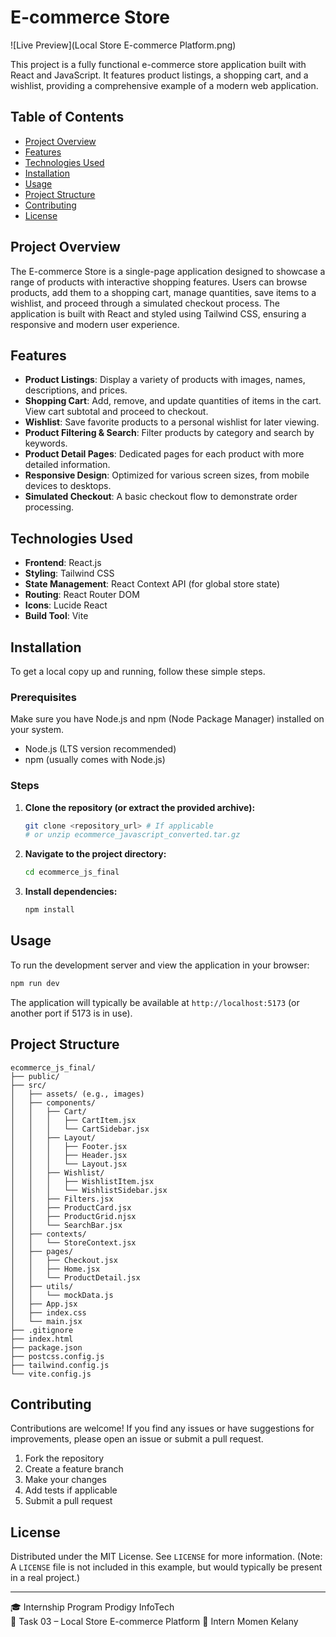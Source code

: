 # E-commerce Store

![Live Preview](Local Store E-commerce Platform.png)


This project is a fully functional e-commerce store application built with React and JavaScript. It features product listings, a shopping cart, and a wishlist, providing a comprehensive example of a modern web application.

## Table of Contents
- [Project Overview](#project-overview)
- [Features](#features)
- [Technologies Used](#technologies-used)
- [Installation](#installation)
- [Usage](#usage)
- [Project Structure](#project-structure)
- [Contributing](#contributing)
- [License](#license)

## Project Overview

The E-commerce Store is a single-page application designed to showcase a range of products with interactive shopping features. Users can browse products, add them to a shopping cart, manage quantities, save items to a wishlist, and proceed through a simulated checkout process. The application is built with React and styled using Tailwind CSS, ensuring a responsive and modern user experience.

## Features
- **Product Listings**: Display a variety of products with images, names, descriptions, and prices.
- **Shopping Cart**: Add, remove, and update quantities of items in the cart. View cart subtotal and proceed to checkout.
- **Wishlist**: Save favorite products to a personal wishlist for later viewing.
- **Product Filtering & Search**: Filter products by category and search by keywords.
- **Product Detail Pages**: Dedicated pages for each product with more detailed information.
- **Responsive Design**: Optimized for various screen sizes, from mobile devices to desktops.
- **Simulated Checkout**: A basic checkout flow to demonstrate order processing.

## Technologies Used
- **Frontend**: React.js
- **Styling**: Tailwind CSS
- **State Management**: React Context API (for global store state)
- **Routing**: React Router DOM
- **Icons**: Lucide React
- **Build Tool**: Vite

## Installation
To get a local copy up and running, follow these simple steps.

### Prerequisites
Make sure you have Node.js and npm (Node Package Manager) installed on your system.
- Node.js (LTS version recommended)
- npm (usually comes with Node.js)

### Steps
1. **Clone the repository (or extract the provided archive):**
   ```bash
   git clone <repository_url> # If applicable
   # or unzip ecommerce_javascript_converted.tar.gz
   ```
2. **Navigate to the project directory:**
   ```bash
   cd ecommerce_js_final
   ```
3. **Install dependencies:**
   ```bash
   npm install
   ```

## Usage
To run the development server and view the application in your browser:

```bash
npm run dev
```

The application will typically be available at `http://localhost:5173` (or another port if 5173 is in use).

## Project Structure
```
ecommerce_js_final/
├── public/
├── src/
│   ├── assets/ (e.g., images)
│   ├── components/
│   │   ├── Cart/
│   │   │   ├── CartItem.jsx
│   │   │   └── CartSidebar.jsx
│   │   ├── Layout/
│   │   │   ├── Footer.jsx
│   │   │   ├── Header.jsx
│   │   │   └── Layout.jsx
│   │   ├── Wishlist/
│   │   │   ├── WishlistItem.jsx
│   │   │   └── WishlistSidebar.jsx
│   │   ├── Filters.jsx
│   │   ├── ProductCard.jsx
│   │   ├── ProductGrid.njsx
│   │   └── SearchBar.jsx
│   ├── contexts/
│   │   └── StoreContext.jsx
│   ├── pages/
│   │   ├── Checkout.jsx
│   │   ├── Home.jsx
│   │   └── ProductDetail.jsx
│   ├── utils/
│   │   └── mockData.js
│   ├── App.jsx
│   ├── index.css
│   └── main.jsx
├── .gitignore
├── index.html
├── package.json
├── postcss.config.js
├── tailwind.config.js
└── vite.config.js
```

## Contributing
Contributions are welcome! If you find any issues or have suggestions for improvements, please open an issue or submit a pull request.
1. Fork the repository
2. Create a feature branch
3. Make your changes
4. Add tests if applicable
5. Submit a pull request

## License
Distributed under the MIT License. See `LICENSE` for more information. (Note: A `LICENSE` file is not included in this example, but would typically be present in a real project.)

---

🎓 Internship Program Prodigy InfoTech  
📅 Task 03 – Local Store E-commerce Platform 
🚀 Intern Momen Kelany



